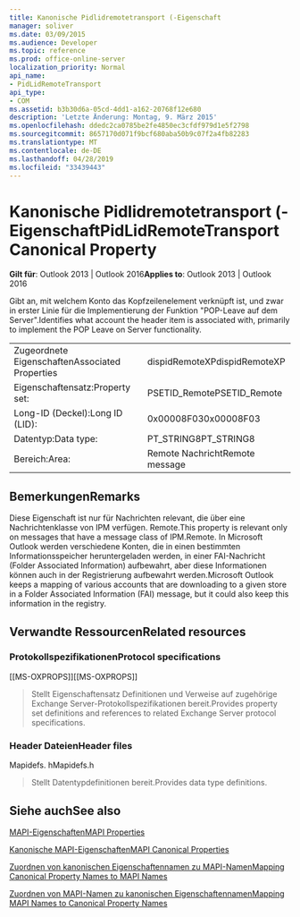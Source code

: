 ```yaml
---
title: Kanonische Pidlidremotetransport (-Eigenschaft
manager: soliver
ms.date: 03/09/2015
ms.audience: Developer
ms.topic: reference
ms.prod: office-online-server
localization_priority: Normal
api_name:
- PidLidRemoteTransport
api_type:
- COM
ms.assetid: b3b30d6a-05cd-4dd1-a162-20768f12e680
description: 'Letzte Änderung: Montag, 9. März 2015'
ms.openlocfilehash: ddedc2ca0785be2fe4850ec3cfdf979d1e5f2798
ms.sourcegitcommit: 8657170d071f9bcf680aba50b9c07f2a4fb82283
ms.translationtype: MT
ms.contentlocale: de-DE
ms.lasthandoff: 04/28/2019
ms.locfileid: "33439443"
---
```

# <a name="pidlidremotetransport-canonical-property"></a><span data-ttu-id="71215-103">Kanonische Pidlidremotetransport (-Eigenschaft</span><span class="sxs-lookup"><span data-stu-id="71215-103">PidLidRemoteTransport Canonical Property</span></span>

  
  
<span data-ttu-id="71215-104">**Gilt für**: Outlook 2013 | Outlook 2016</span><span class="sxs-lookup"><span data-stu-id="71215-104">**Applies to**: Outlook 2013 | Outlook 2016</span></span> 
  
<span data-ttu-id="71215-105">Gibt an, mit welchem Konto das Kopfzeilenelement verknüpft ist, und zwar in erster Linie für die Implementierung der Funktion "POP-Leave auf dem Server".</span><span class="sxs-lookup"><span data-stu-id="71215-105">Identifies what account the header item is associated with, primarily to implement the POP Leave on Server functionality.</span></span> 
  
|||
|:-----|:-----|
|<span data-ttu-id="71215-106">Zugeordnete Eigenschaften</span><span class="sxs-lookup"><span data-stu-id="71215-106">Associated Properties</span></span>  <br/> |<span data-ttu-id="71215-107">dispidRemoteXP</span><span class="sxs-lookup"><span data-stu-id="71215-107">dispidRemoteXP</span></span>  <br/> |
|<span data-ttu-id="71215-108">Eigenschaftensatz:</span><span class="sxs-lookup"><span data-stu-id="71215-108">Property set:</span></span>  <br/> |<span data-ttu-id="71215-109">PSETID_Remote</span><span class="sxs-lookup"><span data-stu-id="71215-109">PSETID_Remote</span></span>  <br/> |
|<span data-ttu-id="71215-110">Long-ID (Deckel):</span><span class="sxs-lookup"><span data-stu-id="71215-110">Long ID (LID):</span></span>  <br/> |<span data-ttu-id="71215-111">0x00008F03</span><span class="sxs-lookup"><span data-stu-id="71215-111">0x00008F03</span></span>  <br/> |
|<span data-ttu-id="71215-112">Datentyp:</span><span class="sxs-lookup"><span data-stu-id="71215-112">Data type:</span></span>  <br/> |<span data-ttu-id="71215-113">PT_STRING8</span><span class="sxs-lookup"><span data-stu-id="71215-113">PT_STRING8</span></span>  <br/> |
|<span data-ttu-id="71215-114">Bereich:</span><span class="sxs-lookup"><span data-stu-id="71215-114">Area:</span></span>  <br/> |<span data-ttu-id="71215-115">Remote Nachricht</span><span class="sxs-lookup"><span data-stu-id="71215-115">Remote message</span></span>  <br/> |
   
## <a name="remarks"></a><span data-ttu-id="71215-116">Bemerkungen</span><span class="sxs-lookup"><span data-stu-id="71215-116">Remarks</span></span>

<span data-ttu-id="71215-117">Diese Eigenschaft ist nur für Nachrichten relevant, die über eine Nachrichtenklasse von IPM verfügen. Remote.</span><span class="sxs-lookup"><span data-stu-id="71215-117">This property is relevant only on messages that have a message class of IPM.Remote.</span></span> <span data-ttu-id="71215-118">In Microsoft Outlook werden verschiedene Konten, die in einen bestimmten Informationsspeicher heruntergeladen werden, in einer FAI-Nachricht (Folder Associated Information) aufbewahrt, aber diese Informationen können auch in der Registrierung aufbewahrt werden.</span><span class="sxs-lookup"><span data-stu-id="71215-118">Microsoft Outlook keeps a mapping of various accounts that are downloading to a given store in a Folder Associated Information (FAI) message, but it could also keep this information in the registry.</span></span>
  
## <a name="related-resources"></a><span data-ttu-id="71215-119">Verwandte Ressourcen</span><span class="sxs-lookup"><span data-stu-id="71215-119">Related resources</span></span>

### <a name="protocol-specifications"></a><span data-ttu-id="71215-120">Protokollspezifikationen</span><span class="sxs-lookup"><span data-stu-id="71215-120">Protocol specifications</span></span>

<span data-ttu-id="71215-121">[[MS-OXPROPS]]</span><span class="sxs-lookup"><span data-stu-id="71215-121">[[MS-OXPROPS]]</span></span> 
  
> <span data-ttu-id="71215-122">Stellt Eigenschaftensatz Definitionen und Verweise auf zugehörige Exchange Server-Protokollspezifikationen bereit.</span><span class="sxs-lookup"><span data-stu-id="71215-122">Provides property set definitions and references to related Exchange Server protocol specifications.</span></span>
    
### <a name="header-files"></a><span data-ttu-id="71215-123">Header Dateien</span><span class="sxs-lookup"><span data-stu-id="71215-123">Header files</span></span>

<span data-ttu-id="71215-124">Mapidefs. h</span><span class="sxs-lookup"><span data-stu-id="71215-124">Mapidefs.h</span></span>
  
> <span data-ttu-id="71215-125">Stellt Datentypdefinitionen bereit.</span><span class="sxs-lookup"><span data-stu-id="71215-125">Provides data type definitions.</span></span>
    
## <a name="see-also"></a><span data-ttu-id="71215-126">Siehe auch</span><span class="sxs-lookup"><span data-stu-id="71215-126">See also</span></span>



[<span data-ttu-id="71215-127">MAPI-Eigenschaften</span><span class="sxs-lookup"><span data-stu-id="71215-127">MAPI Properties</span></span>](mapi-properties.md)
  
[<span data-ttu-id="71215-128">Kanonische MAPI-Eigenschaften</span><span class="sxs-lookup"><span data-stu-id="71215-128">MAPI Canonical Properties</span></span>](mapi-canonical-properties.md)
  
[<span data-ttu-id="71215-129">Zuordnen von kanonischen Eigenschaftennamen zu MAPI-Namen</span><span class="sxs-lookup"><span data-stu-id="71215-129">Mapping Canonical Property Names to MAPI Names</span></span>](mapping-canonical-property-names-to-mapi-names.md)
  
[<span data-ttu-id="71215-130">Zuordnen von MAPI-Namen zu kanonischen Eigenschaftennamen</span><span class="sxs-lookup"><span data-stu-id="71215-130">Mapping MAPI Names to Canonical Property Names</span></span>](mapping-mapi-names-to-canonical-property-names.md)

